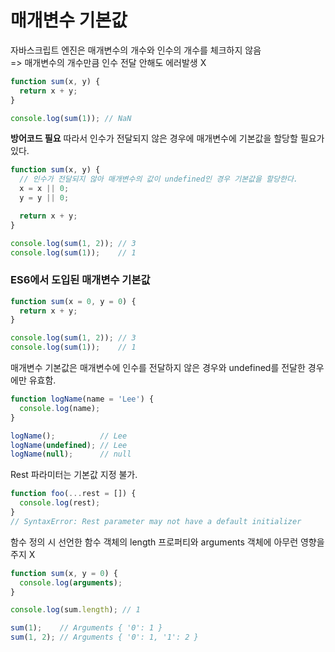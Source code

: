 # 매개변수 기본값
자바스크립트 엔진은 매개변수의 개수와 인수의 개수를 체크하지 않음   
=> 매개변수의 개수만큼 인수 전달 안해도 에러발생 X

```js
function sum(x, y) {
  return x + y;
}

console.log(sum(1)); // NaN
```
**방어코드 필요**
따라서 인수가 전달되지 않은 경우에 매개변수에 기본값을 할당할 필요가 있다.
```js
function sum(x, y) {
  // 인수가 전달되지 않아 매개변수의 값이 undefined인 경우 기본값을 할당한다.
  x = x || 0;
  y = y || 0;

  return x + y;
}

console.log(sum(1, 2)); // 3
console.log(sum(1));    // 1
```

### ES6에서 도입된 매개변수 기본값
```js
function sum(x = 0, y = 0) {
  return x + y;
}

console.log(sum(1, 2)); // 3
console.log(sum(1));    // 1
```
매개변수 기본값은 매개변수에 인수를 전달하지 않은 경우와 undefined를 전달한 경우에만 유효함.
```js
function logName(name = 'Lee') {
  console.log(name);
}

logName();          // Lee
logName(undefined); // Lee
logName(null);      // null
```
Rest 파라미터는 기본값 지정 불가.
```js
function foo(...rest = []) {
  console.log(rest);
}
// SyntaxError: Rest parameter may not have a default initializer
```
함수 정의 시 선언한 함수 객체의 length 프로퍼티와 arguments 객체에 아무런 영향을 주지 X
```js
function sum(x, y = 0) {
  console.log(arguments);
}

console.log(sum.length); // 1

sum(1);    // Arguments { '0': 1 }
sum(1, 2); // Arguments { '0': 1, '1': 2 }
```